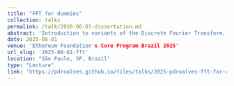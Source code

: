 ```yaml
---
title: "FFT for dummies"
collection: talks
permalink: /talk/2016-06-01-dissertation.md
abstract: 'Introduction to variants of the Discrete Fourier Transform, as FFT and NTT.'
date: 2025-08-01
venue: 'Ethereum Foundation's Core Program Brazil 2025'
url_slug: '2025-08-01-fft'
location: "São Paulo, SP, Brazil"
type: "Lecture"
link: 'https://pdroalves.github.io/files/talks/2025-pdroalves-fft-for-dummies.pdf'
---
```

